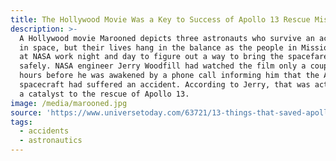 ```yaml
---
title: The Hollywood Movie Was a Key to Success of Apollo 13 Rescue Mission
description: >-
  A Hollywood movie Marooned depicts three astronauts who survive an accident
  in space, but their lives hang in the balance as the people in Mission Control
  at NASA work night and day to figure out a way to bring the spacefarers home
  safely. NASA engineer Jerry Woodfill had watched the film only a couple of
  hours before he was awakened by a phone call informing him that the Apollo 13
  spacecraft had suffered an accident. According to Jerry, that was actually
  a catalyst to the rescue of Apollo 13.
image: /media/marooned.jpg
source: 'https://www.universetoday.com/63721/13-things-that-saved-apollo-13-part-11-a-hollywood-movie/'
tags:
  - accidents
  - astronautics
---
```


